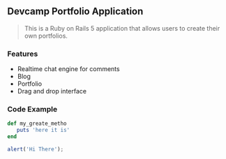 ## Devcamp Portfolio Application

> This is a Ruby on Rails 5 application that allows users to create their own portfolios.

### Features

- Realtime chat engine for comments
- Blog 
- Portfolio 
- Drag and drop interface

### Code Example

``` ruby
def my_greate_metho
   puts 'here it is'
end
```

```javascript
alert('Hi There');
```
